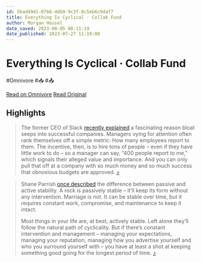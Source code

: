 ```yaml
---
id: 5bad49d1-0766-4db9-9c3f-8c5eb6c9daf7
title: Everything Is Cyclical · Collab Fund
author: Morgan Housel
date_saved: 2023-08-05 08:11:19
date_published: 2023-07-27 11:19:00
---
```


# Everything Is Cyclical · Collab Fund
#Omnivore #📥 #📤

[Read on Omnivore](https://omnivore.app/me/https-collabfund-com-blog-everything-is-cyclical-189c59bd8b6)
[Read Original](https://collabfund.com/blog/everything-is-cyclical)

## Highlights

> The former CEO of Slack [recently explained](https://twitter.com/volodarik/status/1665854827224498177?s=20) a fascinating reason bloat seeps into successful companies. Managers vying for attention often rank themselves off a simple metric: How many employees report to them. The incentive, then, is to hire tons of people – even if they have little work to do – so a manager can say, “400 people report to me,” which signals their alleged value and importance. And you can only pull that off at a company with so much money and so much success that obnoxious budgets are approved. [⤴️](https://omnivore.app/me/https-collabfund-com-blog-everything-is-cyclical-189c59bd8b6#4de2f7b1-3039-4de6-9b65-57d08621230c) 

> Shane Parrish [once described](https://fs.blog/entropy/) the difference between passive and active stability. A rock is passively stable – it’ll keep its form without any intervention. Marriage is not. It can be stable over time, but it requires constant work, compromise, and maintenance to keep it intact.
> 
> Most things in your life are, at best, actively stable. Left alone they’ll follow the natural path of cyclicality. But if there’s constant intervention and management – managing your expectations, managing your reputation, managing how you advertise yourself and who you surround yourself with – you have at least a shot at keeping something good going for the longest period of time. [⤴️](https://omnivore.app/me/https-collabfund-com-blog-everything-is-cyclical-189c59bd8b6#051451b3-e30f-4210-918e-b7313a66d488) 

